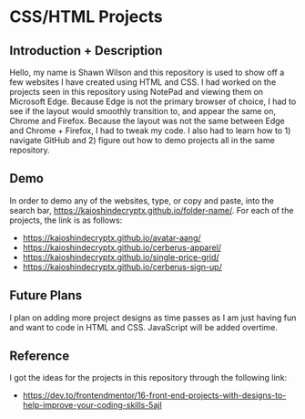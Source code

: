 # **CSS/HTML Projects**

## **Introduction + Description**

Hello, my name is Shawn Wilson and this repository is used to show off a few websites I have created using HTML and CSS.
I had worked on the projects seen in this repository using NotePad and viewing them on Microsoft Edge. Because Edge is not
the primary browser of choice, I had to see if the layout would smoothly transition to, and appear the same on, Chrome and
Firefox. Because the layout was not the same between Edge and Chrome + Firefox, I had to tweak my code. I also had to learn
how to 1) navigate GitHub and 2) figure out how to demo projects all in the same repository.

## **Demo**

In order to demo any of the websites, type, or copy and paste, into the search bar, https://kaioshindecryptx.github.io/folder-name/. 
For each of the projects, the link is as follows:
* https://kaioshindecryptx.github.io/avatar-aang/
* https://kaioshindecryptx.github.io/cerberus-apparel/
* https://kaioshindecryptx.github.io/single-price-grid/
* https://kaioshindecryptx.github.io/cerberus-sign-up/

## **Future Plans**

I plan on adding more project designs as time passes as I am just having fun and want to code in HTML and CSS. JavaScript will be added overtime.

## **Reference**

I got the ideas for the projects in this repository through the following link:
* https://dev.to/frontendmentor/16-front-end-projects-with-designs-to-help-improve-your-coding-skills-5ajl


